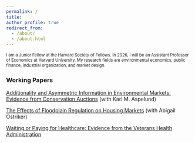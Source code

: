 ```yaml
---
permalink: /
title: 
author_profile: true
redirect_from: 
  - /about/
  - /about.html
---
```


<span style="font-size:0.8em;">
I am a Junior Fellow at the Harvard Society of Fellows. In 2026, I will be an Assistant Professor of Economics at Harvard University.

</span>

<span style="font-size:0.8em;">
My research fields are environmental economics, public finance, industrial organization, and market design.</span>


### Working Papers
[Additionality and Asymmetric Information in Environmental Markets: Evidence from Conservation Auctions](https://annarusso.github.io/papers/aspelund_russo_crp.pdf) (with Karl M. Aspelund)


[The Effects of Floodplain Regulation on Housing Markets](https://ostriker.github.io/papers/Ostriker-Russo_floodplain-regulations.pdf) (with Abigail Ostriker)


[Waiting or Paying for Healthcare: Evidence from the Veterans Health Administration](https://annarusso.github.io/papers/russo_wait.pdf)


